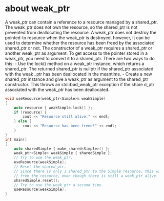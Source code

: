 # about weak_ptr
A weak_ptr can contain a reference to a resource managed by a shared_ptr. The weak_ptr does not own the resource, so the shared_ptr is not prevented from deallocating the resource. A weak_ptr does not destroy the pointed-to resource when the weak_ptr is destroyed. however, it can be used to determine whether the resource has been freed by the associated shared_ptr or not. The constructor of a weak_ptr requires a shared_ptr or another weak_ptr as argument. To get access to the pointer stored in a weak_ptr, you need to convert it to a shared_ptr. There are two ways to do this:
    - Use the lock() method on a weak_ptr instance, which returns a shared_ptr. The returned shared_ptr is nullptr if the shared_ptr associated with the weak       _ptr has been deallocated in the meantime.
    - Create a new shared_ptr instance and give a weak_ptr as argument to the shared_ptr constructor. This throws an std::bad_weak_ptr exception if the share       d_ptr associated with the weak_ptr has been deallocated.
```C++
void useResource(weak_ptr<Simple>& weakSimple)
{
    auto resource { weakSimple.lock() };
    if (resource) {
        cout << "Resource still alive." << endl;
    } else {
        cout << "Resource has been freed!" << endl;
    }
}
int main()
{
    auto sharedSimple { make_shared<Simple>() };
    weak_ptr<Simple> weakSimple { sharedSimple };
    // Try to use the weak_ptr.
    useResource(weakSimple);
    // Reset the shared_ptr.
    // Since there is only 1 shared_ptr to the Simple resource, this will
    // free the resource, even though there is still a weak_ptr alive.
    sharedSimple.reset();
    // Try to use the weak_ptr a second time.
    useResource(weakSimple);
}
```

